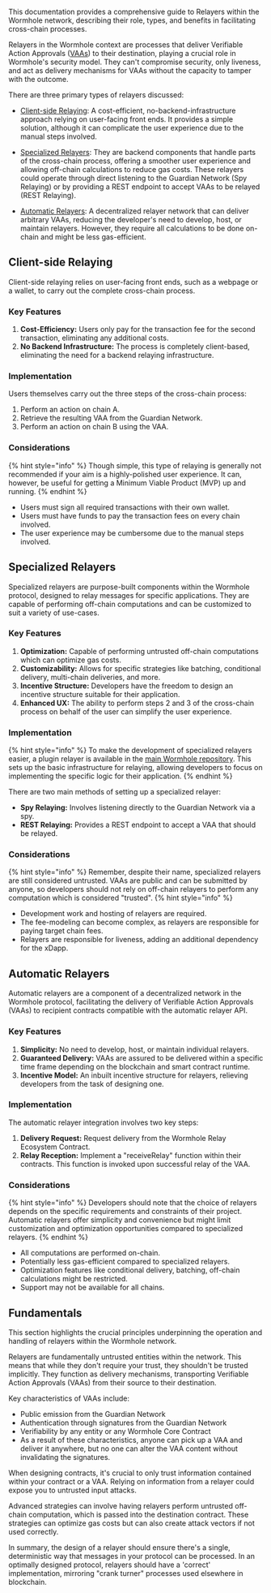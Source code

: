 This documentation provides a comprehensive guide to Relayers within the Wormhole network, describing their role, types, and benefits in facilitating cross-chain processes.

Relayers in the Wormhole context are processes that deliver Verifiable Action Approvals ([VAAs](./vaa.md)) to their destination, playing a crucial role in Wormhole's security model. They can't compromise security, only liveness, and act as delivery mechanisms for VAAs without the capacity to tamper with the outcome.

There are three primary types of relayers discussed:

- [Client-side Relaying](#client-side-relaying): A cost-efficient, no-backend-infrastructure approach relying on user-facing front ends. It provides a simple solution, although it can complicate the user experience due to the manual steps involved.

- [Specialized Relayers](#specialized-relayers): They are backend components that handle parts of the cross-chain process, offering a smoother user experience and allowing off-chain calculations to reduce gas costs. These relayers could operate through direct listening to the Guardian Network (Spy Relaying) or by providing a REST endpoint to accept VAAs to be relayed (REST Relaying).

- [Automatic Relayers](#automatic-relayers): A decentralized relayer network that can deliver arbitrary VAAs, reducing the developer's need to develop, host, or maintain relayers. However, they require all calculations to be done on-chain and might be less gas-efficient.


## Client-side Relaying

Client-side relaying relies on user-facing front ends, such as a webpage or a wallet, to carry out the complete cross-chain process.

### Key Features

1. **Cost-Efficiency:** Users only pay for the transaction fee for the second transaction, eliminating any additional costs.
2. **No Backend Infrastructure:** The process is completely client-based, eliminating the need for a backend relaying infrastructure.

### Implementation

Users themselves carry out the three steps of the cross-chain process:

1. Perform an action on chain A.
2. Retrieve the resulting VAA from the Guardian Network.
3. Perform an action on chain B using the VAA.


### Considerations

{% hint style="info" %}
Though simple, this type of relaying is generally not recommended if your aim is a highly-polished user experience. It can, however, be useful for getting a Minimum Viable Product (MVP) up and running.
{% endhint %}

- Users must sign all required transactions with their own wallet.
- Users must have funds to pay the transaction fees on every chain involved.
- The user experience may be cumbersome due to the manual steps involved.

## Specialized Relayers

Specialized relayers are purpose-built components within the Wormhole protocol, designed to relay messages for specific applications. They are capable of performing off-chain computations and can be customized to suit a variety of use-cases.

### Key Features

1. **Optimization:** Capable of performing untrusted off-chain computations which can optimize gas costs.
2. **Customizability:** Allows for specific strategies like batching, conditional delivery, multi-chain deliveries, and more.
3. **Incentive Structure:** Developers have the freedom to design an incentive structure suitable for their application.
4. **Enhanced UX:** The ability to perform steps 2 and 3 of the cross-chain process on behalf of the user can simplify the user experience.

### Implementation


{% hint style="info" %}
To make the development of specialized relayers easier, a plugin relayer is available in the [main Wormhole repository](https://github.com/wormhole-foundation/wormhole/tree/main/relayer). This sets up the basic infrastructure for relaying, allowing developers to focus on implementing the specific logic for their application.
{% endhint %}

There are two main methods of setting up a specialized relayer:

- **Spy Relaying:** Involves listening directly to the Guardian Network via a spy.
- **REST Relaying:** Provides a REST endpoint to accept a VAA that should be relayed.

### Considerations

{% hint style="info" %}
Remember, despite their name, specialized relayers are still considered untrusted. VAAs are public and can be submitted by anyone, so developers should not rely on off-chain relayers to perform any computation which is considered "trusted".
{% hint style="info" %}

- Development work and hosting of relayers are required.
- The fee-modeling can become complex, as relayers are responsible for paying target chain fees.
- Relayers are responsible for liveness, adding an additional dependency for the xDapp. 



## Automatic Relayers

Automatic relayers are a component of a decentralized network in the Wormhole protocol, facilitating the delivery of Verifiable Action Approvals (VAAs) to recipient contracts compatible with the automatic relayer API.

### Key Features

1. **Simplicity:** No need to develop, host, or maintain individual relayers.
2. **Guaranteed Delivery:** VAAs are assured to be delivered within a specific time frame depending on the blockchain and smart contract runtime.
3. **Incentive Model:** An inbuilt incentive structure for relayers, relieving developers from the task of designing one.

### Implementation

The automatic relayer integration involves two key steps:

1. **Delivery Request:** Request delivery from the Wormhole Relay Ecosystem Contract.
2. **Relay Reception:** Implement a "receiveRelay" function within their contracts. This function is invoked upon successful relay of the VAA.

### Considerations

{% hint style="info" %}
Developers should note that the choice of relayers depends on the specific requirements and constraints of their project. Automatic relayers offer simplicity and convenience but might limit customization and optimization opportunities compared to specialized relayers.
{% endhint %}

- All computations are performed on-chain.
- Potentially less gas-efficient compared to specialized relayers.
- Optimization features like conditional delivery, batching, off-chain calculations might be restricted.
- Support may not be available for all chains.



## Fundamentals


This section highlights the crucial principles underpinning the operation and handling of relayers within the Wormhole network.

Relayers are fundamentally untrusted entities within the network. This means that while they don't require your trust, they shouldn't be trusted implicitly. They function as delivery mechanisms, transporting Verifiable Action Approvals (VAAs) from their source to their destination.

Key characteristics of VAAs include:

- Public emission from the Guardian Network
- Authentication through signatures from the Guardian Network
- Verifiability by any entity or any Wormhole Core Contract
- As a result of these characteristics, anyone can pick up a VAA and deliver it anywhere, but no one can alter the VAA content without invalidating the signatures.

When designing contracts, it's crucial to only trust information contained within your contract or a VAA. Relying on information from a relayer could expose you to untrusted input attacks.

Advanced strategies can involve having relayers perform untrusted off-chain computation, which is passed into the destination contract. These strategies can optimize gas costs but can also create attack vectors if not used correctly.

In summary, the design of a relayer should ensure there's a single, deterministic way that messages in your protocol can be processed. In an optimally designed protocol, relayers should have a 'correct' implementation, mirroring "crank turner" processes used elsewhere in blockchain.
